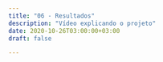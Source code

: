 ```yaml
---
title: "06 - Resultados"
description: "Vídeo explicando o projeto"
date: 2020-10-26T03:00:00+03:00
draft: false

---
```

